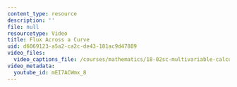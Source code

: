 ```yaml
---
content_type: resource
description: ''
file: null
resourcetype: Video
title: Flux Across a Curve
uid: d6069123-a5a2-ca2c-de43-181ac9d47889
video_files:
  video_captions_file: /courses/mathematics/18-02sc-multivariable-calculus-fall-2010/3.-double-integrals-and-line-integrals-in-the-plane/part-c-greens-theorem/session-69-flux-in-2d/flux-across-a-curve/mEI7ACWmx_8.vtt
video_metadata:
  youtube_id: mEI7ACWmx_8
---
```


